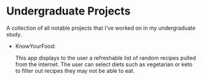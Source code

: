 # Undergraduate Projects
A collection of all notable projects that I've worked on in my undergraduate study.

- KnowYourFood:

  This app displays to the user a refreshable list of random recipes pulled from the internet. The user can select diets such as vegetarian or keto to filter out recipes they may     not be able to eat.
